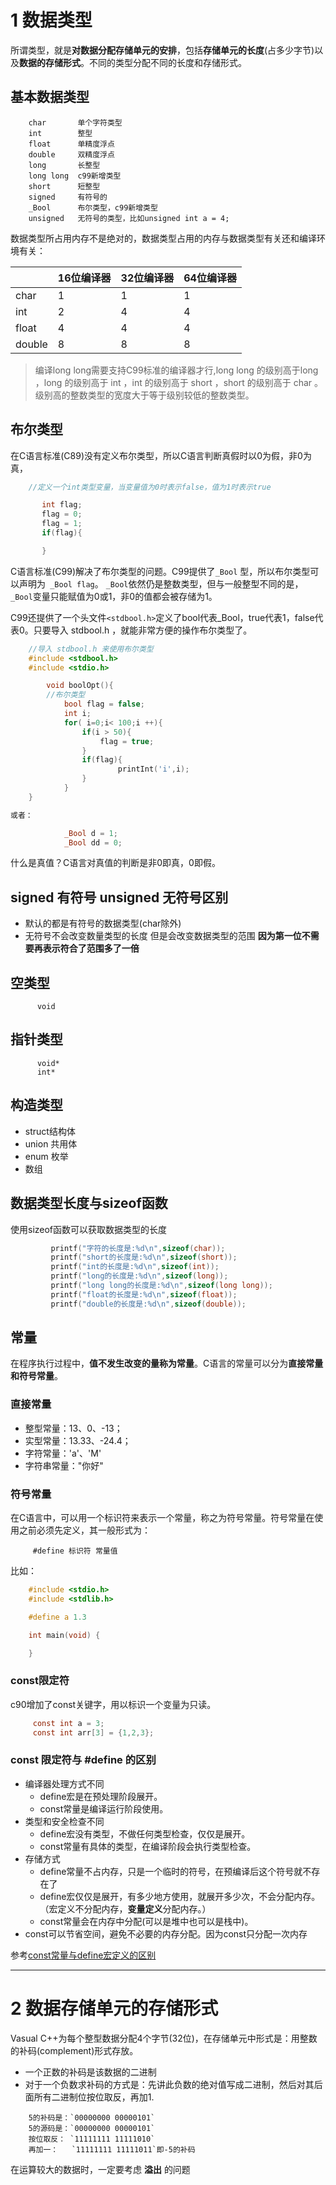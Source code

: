 # 1 数据类型

所谓类型，就是**对数据分配存储单元的安排**，包括**存储单元的长度**(占多少字节)以及**数据的存储形式**。不同的类型分配不同的长度和存储形式。

## 基本数据类型

```
    char       单个字符类型
    int        整型
    float      单精度浮点
    double     双精度浮点
    long       长整型
    long long  c99新增类型
    short      短整型
    signed     有符号的
    _Bool      布尔类型，c99新增类型
    unsigned   无符号的类型，比如unsigned int a = 4;
```

数据类型所占用内存不是绝对的，数据类型占用的内存与数据类型有关还和编译环境有关：

|   | 16位编译器  | 32位编译器  | 64位编译器  |
| ------------ | ------------ | ------------ | ------------ |
| char  | 1  | 1  |  1 |
| int   | 2  |  4 |  4 |
| float  |  4 | 4  | 4  |
| double  | 8  | 8  |  8 |

>编译long long需要支持C99标准的编译器才行,long long 的级别高于long ，long 的级别高于 int ，int 的级别高于 short ，short 的级别高于 char 。级别高的整数类型的宽度大于等于级别较低的整数类型。


## 布尔类型

在C语言标准(C89)没有定义布尔类型，所以C语言判断真假时以0为假，非0为真，

```c
    //定义一个int类型变量，当变量值为0时表示false，值为1时表示true

       int flag;
       flag = 0;
       flag = 1;
       if(flag){

       }
```

C语言标准(C99)解决了布尔类型的问题。C99提供了`_Bool` 型，所以布尔类型可以声明为` _Bool flag`。 `_Bool`依然仍是整数类型，但与一般整型不同的是，`_Bool`变量只能赋值为0或1，非0的值都会被存储为1。

C99还提供了一个头文件` <stdbool.h> `定义了bool代表_Bool，true代表1，false代表0。只要导入 stdbool.h ，就能非常方便的操作布尔类型了。

```c
    //导入 stdbool.h 来使用布尔类型
    #include <stdbool.h>
    #include <stdio.h>

        void boolOpt(){
        //布尔类型
            bool flag = false;
            int i;
            for( i=0;i< 100;i ++){
                if(i > 50){
                    flag = true;
                }
                if(flag){
                        printInt('i',i);
                }
            }
    }

或者：

            _Bool d = 1;
            _Bool dd = 0;
```


什么是真值？C语言对真值的判断是非0即真，0即假。


## signed 有符号 unsigned 无符号区别

- 默认的都是有符号的数据类型(char除外)
- 无符号不会改变数量类型的长度 但是会改变数据类型的范围 **因为第一位不需要再表示符合了范围多了一倍**


## 空类型

```
      void
```

## 指针类型
```
      void*
      int*
```

## 构造类型

- struct结构体
- union 共用体
- enum 枚举
- 数组


## 数据类型长度与sizeof函数

使用sizeof函数可以获取数据类型的长度

```c
         printf("字符的长度是:%d\n",sizeof(char));
         printf("short的长度是:%d\n",sizeof(short));
         printf("int的长度是:%d\n",sizeof(int));
         printf("long的长度是:%d\n",sizeof(long));
         printf("long long的长度是:%d\n",sizeof(long long));
         printf("float的长度是:%d\n",sizeof(float));
         printf("double的长度是:%d\n",sizeof(double));
```

## 常量

在程序执行过程中，**值不发生改变的量称为常量**。C语言的常量可以分为**直接常量和符号常量**。

### 直接常量

*   整型常量：13、0、-13；
*   实型常量：13.33、-24.4；
*   字符常量：'a'、'M'
*   字符串常量："你好"

### 符号常量

在C语言中，可以用一个标识符来表示一个常量，称之为符号常量。符号常量在使用之前必须先定义，其一般形式为：

```
     #define 标识符 常量值
```

比如：

```c
    #include <stdio.h>
    #include <stdlib.h>

    #define a 1.3

    int main(void) {

    }
```

### const限定符

c90增加了const关键字，用以标识一个变量为只读。

```c
     const int a = 3;
     const int arr[3] = {1,2,3};
```

### const 限定符与 #define 的区别

- 编译器处理方式不同
    - define宏是在预处理阶段展开。
    - const常量是编译运行阶段使用。
- 类型和安全检查不同
    - define宏没有类型，不做任何类型检查，仅仅是展开。
    - const常量有具体的类型，在编译阶段会执行类型检查。
- 存储方式
    - define常量不占内存，只是一个临时的符号，在预编译后这个符号就不存在了
    - define宏仅仅是展开，有多少地方使用，就展开多少次，不会分配内存。（宏定义不分配内存，**变量定义**分配内存。）
    - const常量会在内存中分配(可以是堆中也可以是栈中)。
- const可以节省空间，避免不必要的内存分配。因为const只分配一次内存

参考[const常量与define宏定义的区别](http://blog.csdn.net/love_gaohz/article/details/7567856)

---
# 2 数据存储单元的存储形式

Vasual C++为每个整型数据分配4个字节(32位)，在存储单元中形式是：用整数的补码(complement)形式存放。

- 一个正数的补码是该数据的二进制
- 对于一个负数求补码的方式是：先讲此负数的绝对值写成二进制，然后对其后面所有二进制位按位取反，再加1.

```
    5的补码是：`00000000 00000101`
    5的源码是：`00000000 00000101`
    按位取反： `11111111 11111010`
    再加一：   `11111111 11111011`即-5的补码
```

在运算较大的数据时，一定要考虑 **溢出** 的问题





